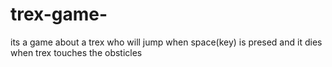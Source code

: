 # trex-game-
its a game about a trex who will jump when space(key) is presed and it dies when trex touches the obsticles
